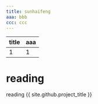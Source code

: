 ```yaml
---
title: sunhaifeng
aaa: bbb
ccc: ccc
---
```



title|aaa
---|---
1|1

# reading
reading
{{ site.github.project_title }}

